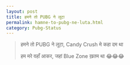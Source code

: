 ```yaml
---
layout: post
title: हमने तो PUBG ने लूटा 
permalink: hamne-to-pubg-ne-luta.html
category: Pubg-Status
---
```

> हमने तो PUBG ने लूटा, Candy Crush मे कहा दम था 
> 
> हम मरे वहाँ आकर, जहां Blue Zone ख़तम था 😂😂😂 
